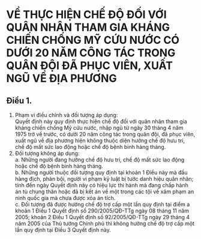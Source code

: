 # VỀ THỰC HIỆN CHẾ ĐỘ ĐỐI VỚI QUÂN NHÂN THAM GIA KHÁNG CHIẾN CHỐNG MỸ CỨU NƯỚC CÓ DƯỚI 20 NĂM CÔNG TÁC TRONG QUÂN ĐỘI ĐÃ PHỤC VIÊN, XUẤT NGŨ VỀ ĐỊA PHƯƠNG

## Điều 1.   
1. Phạm vi điều chỉnh và đối tượng áp dụng:  
Quyết định này quy định thực hiện chế độ đối với quân nhân tham gia kháng chiến chống Mỹ cứu nước, nhập ngũ từ ngày 30 tháng 4 năm 1975 trở về trước, có dưới 20 năm công tác trong quân đội, đã phục viên, xuất ngũ về địa phương hiện không thuộc diện hưởng chế độ hưu trí, chế độ mất sức lao động hoặc chế độ bệnh binh hàng tháng.  
2. Đối tượng không áp dụng:  
a. Những người đang hưởng chế độ hưu trí, chế độ mất sức lao động hoặc chế độ bệnh binh hàng tháng.  
b. Những người thuộc đối tượng quy định tại khoản 1 Điều này mà đầu hàng địch, phản bội, người vi phạm kỷ luật bị tước danh hiệu quân nhân; tính đến ngày Quyết định này có hiệu lực thi hành mà đang chấp hành án tù chung thân hoặc đã bị kết án về một trong các tội về xâm phạm an ninh quốc gia mà chưa được xóa án tích.  
c. Đối tượng đã được hưởng chế độ trợ cấp một lần quy định tại điểm a khoản 1 Điều 1 Quyết định số 290/2005/QĐ-TTg ngày 08 tháng 11 năm 2005; khoản 2 Điều 1 Quyết định số 92/2005/QĐ-TTg  ngày 29 tháng 4 năm 2005 của Thủ tướng Chính phủ thì không hưởng chế độ trợ cấp một lần quy định tại Điều 3 Quyết định này.